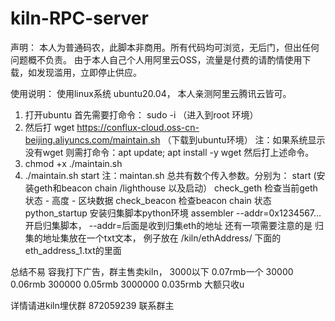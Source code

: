 # kiln-RPC-server

声明：
本人为普通码农，此脚本非商用。所有代码均可浏览，无后门，但出任何问题概不负责。
由于本人自己个人用阿里云OSS，流量是付费的请酌情使用下载，如发现滥用，立即停止供应。

使用说明：
使用linux系统 ubuntu20.04， 本人亲测阿里云腾讯云皆可。

1. 打开ubuntu 首先需要打命令：
	sudo -i （进入到root 环境）
2. 然后打 wget https://conflux-cloud.oss-cn-beijing.aliyuncs.com/maintain.sh （下载到ubuntu环境）
  注：如果系统显示没有wget 则需打命令：apt update; apt install -y wget 然后打上述命令。
3. chmod +x ./maintain.sh 
4. ./maintain.sh start 
  注：maintan.sh 总共有数个传入参数。分别为：
              start (安装geth和beacon chain /lighthouse 以及启动）
	      check_geth 检查当前geth状态 - 高度 - 区块数据
              check_beacon 检查beacon chain 状态
              python_startup 安装归集脚本python环境
              assembler --addr=0x1234567... 开启归集脚本， --addr=后面是收到归集eth的地址
                                   还有一项需要注意的是 归集的地址集放在一个txt文本， 例子放在 /kiln/ethAddress/ 下面的eth_address_1.txt的里面 

总结不易 容我打下广告，群主售卖kiln，
3000以下 0.07rmb一个
30000 0.06rmb
300000 0.05rmb
3000000 0.035rmb
大额只收u

详情请进kiln埋伏群 872059239 联系群主
